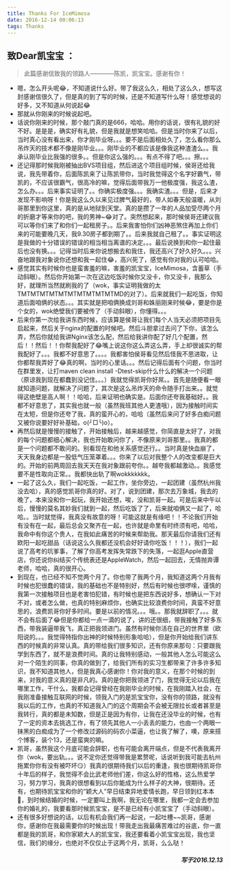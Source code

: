 ```yaml
---
title: Thanks For IceMimosa
date: 2016-12-14 00:06:13
tags: Thanks
---
```


## 致Dear凯宝宝  ：

> 此篇感谢信致我的领路人————陈凯，凯宝宝。感谢有你！

- 嗯，怎么开头呢😂，不知道说什么好。带了我这么久，相处了这么久，想写这封感谢信很久了，但是真的到了写的时候，还是不知道写什么呀！感觉想说的好多，又不知道从何说起😂  
- 那就从你刚来的时候说起吧。    
- 话说你刚来的时候，那个敲门真的是666，哈哈。用你的话说，很有礼貌的好不好。是是是，确实好有礼貌，但是我就是想笑哈哈。但是当时你来了以后，当时真心没有看出来，你才刚毕业呀。。。要不是后面相处久了，怎么看你那么吊炸天的技术都不像是刚毕业。。。刚毕业的不都应该是像我这种渣渣么。。我承认刚毕业比我强的很多。。但是你这么强的。。。有点不得了吧。。。擦。。。    
- 还记得那时候我刚被抽出BVS项目组，然后进这个项目组时候，侯哥还给我说，我先带着你，后面陈凯来了让陈凯带你，当时我觉得这个名字好霸气，带凯的，不应该很霸气，很高冷的嘛，觉得后面带我万一他极度强，我这么渣，怎么办。。。后来事实证明了。。你确实极度强。。。我确实渣。。。但是，后来才发现不影响呀！你是我这么久以来见过脾气最好的，带人如春天般温暖，从刘哥那里到你这里，真的是从地狱到天堂。真的是攒了一年的人品加受尽两个月的折磨才等来你的吧，我的男神~😂对了。突然想起来，那时候侯哥还建议我可以等你们来了和你们一起租房子。。后来我害怕你们凶神恶煞住再加上你们来的可能要晚几天，我9.30房子都到期了。。后来我就自己租了。。事实证明这是我做的十分错误的错误的相当相当离谱的决定。。。最后说换到和你一起住最后也没有换。。。记得当时后来你说想搬去和我住，我还高兴了好久好久。。。兴奋地跟我对象说你还想和我一起住😂，高兴死了，感觉有你对我的认可哈哈。
- 感觉其实有时候你也是蛮害羞的嘛，害羞的凯宝宝，IceMimosa，含蓄草（手动斜眼）。然后你开始第一次在这边吃饭时候你又没卡，你又没卡，我那么好，就理所当然就刷我的了（wok，事实证明我做的太TMTMTMTMTMTMTMTMTMTMTMD的对了）。后来就我们一起吃饭，你知道后面咱俩的状态。。。其实就是把咱俩换成刘哥和姝丽刚来时候😂，要是你是个女的，wok绝壁我们要被传了（手动斜眼），你懂得。。。    
- 后来你第一次给我讲东西时候，应该算是侯哥让我们每个人当天必须把项目先启起来，然后关于nginx的配置的时候吧。然后斗胆拿过去问了下你，该怎么弄，然后你就给我讲Nginx该怎么配，然后给我讲你配了好几个配置，然后！！然后！！你帮我配好了😂嘴上说这你这么弄这么弄，手上却很诚实的帮我配好了。。。我都不好意思了。。。。我都害怕侯哥看见然后怪我不思进取，让你都帮我弄好了😂真的啊，当时的心里话。。。然后记得后面有个问题，你当时在群里发，让打maven clean install -Dtest-skip什么什么的解决一个问题（原谅我到现在都蠢到没记住。。。）我就觉得凯哥你好屌。。首先是随便看一眼就知道问题，就解决了问题了，其次是这么吊炸天的命令随手打出来。。就觉得这绝壁是高人啊！！哈哈，后来证明也确实是。后面你还夸我基础好。。我都不好意思了，其实我也就一般（虽然我班其他人更渣哦），因为接触时间实在太短，但是你还夸了我，真的蛮开心的，哈哈（虽然后来问了好多白痴问题又被你说要好好补基础，o(╯□╰)o）。  
- 再然后就是慢慢的接触了，开始接触后，越来越感觉，你简直是太好了，对我的每个问题都细心解决，我也开始敢问你了，不像原来刘哥那里。。我真的都是一个问题都不敢问的。别看现在和他关系感觉还行。。当时真是快血崩了，天天我身边都是一股低气压笼罩着。。。你来了以后对我整个人的改变都是巨大的。开始的前两周回去我天天在我对象跟前夸你。。越夸我都越激动。。我感觉要不是性取向正常。。我都快出轨了啊wokkkkkkk。
- 一起了这么久，我们一起吃饭，一起工作，坐你旁边，一起团建（虽然杭州我没去哈），真的感觉凯哥你真的好。对了，说到团建，那次去万象城，我去的晚了，本来没和你一起玩，我开始还想，唉，没和凯哥一起。可是后来中午以后，慢慢的莫名其妙我们就到一起，然后吃饭了了，后来就咱俩又一起了，哈哈。。当时就觉得，我真没有故意的呀！可能这就是有缘吧！！不论我们开始有没有在一起，最后总会又聚齐在一起，也许就是命里有时终须有吧，哈哈，我命中有你这个贵人，在我如此痛苦的时候来帮助我。那天最后你请我们还有欧阳一起吃甜品（话说这么久我都还没机会好好请你吃饭！！！），我们一起说了高考的坑爹事，了解了你高考发挥失常跌下的失落，一起逛Apple直营店，你还说你纠结买个传统表还是AppleWatch，然后一起回去，无情抛弃谭老师，哈哈，真的很开心。
- 到现在，也已经不知不觉两个月了。你也带了我两个月，我知道这两个月我有时候也犯很蠢的错误，我的基础也不是特别好，然后有时候也很啰嗦，谨慎的我第一次接触项目也是老害怕犯错，有时候也是把东西说好多，想确认一下对不对，或者怎么做，也真的特别麻烦你，也确实比较浪费你时间，真蛮不好意思的，浪费凯哥你好多时间。要是以前的情况。。。哦。。那我就辞职了。。。就不会有后面了😂但是你都给一点一滴的说了，讲的还很细，带我接触了好多东西，带我装逼带我飞，真正把我领进门。虽然有时候你活在自己的世界里（欧阳说的。。。我觉得特指你出神的时候特别形象哈哈），但是你开始给我们讲东西的时候真的非常认真。真的带给我们很多知识，还有你原来那句：只要跟我学到东西了，就不是浪费时间。真的让我特别感动，一般其他人怎么可能这么对一个陌生的同事，你真的做到了，给我们所有的实习生都带来了许多许多知识，我不知道其他人，但是我真心感谢你！你对我的意义，在那个时候的到来，对我的意义真的是非凡的。真的是你把我领进了门，我觉得无论以后我在哪里工作，干什么，我都会记得曾经在我刚毕业的时候，在我刚踏入社会，在我刚准备接触互联网的时候，领我入门的是凯宝宝你，没有你的领路，就没有我以后的工作，也真的不知道我入门的这个周期会不会被无限拉长或者甚至是我转行，真的都是未知数，但是正是因为有你，让我在还没毕业的时候，也有了一定的资本去挑选工作，有了领先其他人一小丢丢的能力，也由一个两眼一抹黑的白痴成为了一个修改过源码的码农小菜逼，也让我了解了，噢，原来搭个博客，装个13，还是蛮爽的嘛。
- 凯哥，虽然我这个月底可能会辞职，也有可能会离开端点，但是不代表我离开你（wok，要出轨。。。说不定你还觉得带我是累赘呢，话说听到我可能去杭州拖累你你有没有被吓坏😏）我真的很期待我们以后的重逢，我也很期待凯哥你十年后的样子，我觉得不会比武老师他们差，你这么好的性格，这么热爱学习，努力学习，我真的很想看到以后你能成为什么样子的大神，很期待。还有，也期待凯宝宝和你的“颖大人”早日结束异地爱情长跑，早日领到红本本🎎，到时候结婚的时候，一定要叫上我啊，我无论在哪里，我都一定会去参加你的婚礼的，我要看那时候凯宝宝，是不是已经有小凯宝宝了（手动斜眼）。
- 还有很多好想说的话，以后有机会我们再一起说，一起吐槽~~凯哥，感谢你，感谢你在我最需要你的时候出现！带我走出我最痛苦难过的谷底，你一直都是我的凯哥，和你家颖大人的凯宝宝，我还要看着小凯宝宝出现，我也坚信，我们的缘分，也绝对不仅仅止于这两个月，凯哥，么么哒！  
  <h5 style="text-align:right">写于2016.12.13 <h5>  								

